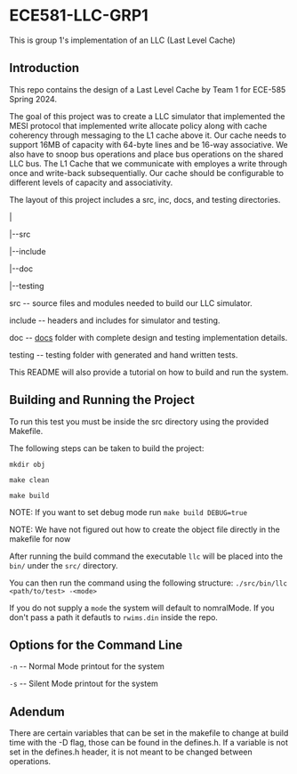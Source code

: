 # ECE581-LLC-GRP1
This is group 1's implementation of an LLC (Last Level Cache)

## Introduction
This repo contains the design of a Last Level Cache by Team 1 for ECE-585 Spring 2024.

The goal of this project was to create a LLC simulator that implemented the MESI protocol that implemented write allocate policy along with
cache coherency through messaging to the L1 cache above it. Our cache needs to support 16MB of capacity with 64-byte lines and be
16-way associative.  We also have to snoop bus operations and place bus operations on the shared LLC bus. The L1 Cache that we communicate 
with employes a write through once and write-back subsequentially. Our cache should be configurable to different levels of capacity and associativity.

The layout of this project includes a src, inc, docs, and testing directories.

|

|--src

|--include

|--doc

|--testing

src -- source files and modules needed to build our LLC simulator.

include -- headers and includes for simulator and testing.

doc -- [docs](doc/README.md) folder with complete design and testing implementation details.

testing -- testing folder with generated and hand written tests.

This README will also provide a tutorial on how to build and run the system.

## Building and Running the Project
To run this test you must be inside the src directory using the provided Makefile.

The following steps can be taken to build the project:

`mkdir obj`

`make clean`

`make build`

NOTE: If you want to set debug mode run `make build DEBUG=true`

NOTE: We have not figured out how to create the object file directly in the makefile for now

After running the build command the executable `llc` will be placed into the `bin/` under the `src/` directory.

You can then run the command using the following structure: `./src/bin/llc <path/to/test> -<mode>`

If you do not supply a `mode` the system will default to nomralMode. If you don't pass a path it defautls to
`rwims.din` inside the repo.

## Options for the Command Line
`-n` -- Normal Mode printout for the system

`-s` -- Silent Mode printout for the system

## Adendum
There are certain variables that can be set in the makefile to change at build time with the -D flag, those can
be found in the defines.h. If a variable is not set in the defines.h header, it is not meant to be changed between
operations.
